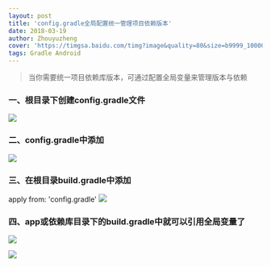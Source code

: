 ```yaml
---
layout: post
title: 'config.gradle全局配置统一管理项目依赖版本'
date: 2018-03-19
author: Zhouyuzheng
cover: 'https://timgsa.baidu.com/timg?image&quality=80&size=b9999_10000&sec=1521447977484&di=44a4719f236f207d3db2f1965a84f51f&imgtype=0&src=http%3A%2F%2Fa1.jikexueyuan.com%2Fhome%2F201512%2F31%2Fe075%2F5684922dae731.jpg'
tags: Gradle Android
---
```


> 当你需要统一项目依赖库版本，可通过配置全局变量来管理版本与依赖

### 一、根目录下创建config.gradle文件
![](https://upload-images.jianshu.io/upload_images/3903245-d3338b9c1adf1a22.png?imageMogr2/auto-orient/strip%7CimageView2/2/w/1240)

### 二、config.gradle中添加
![](https://upload-images.jianshu.io/upload_images/3903245-3fd2e211e00307a6.png?imageMogr2/auto-orient/strip%7CimageView2/2/w/1240)

### 三、在根目录build.gradle中添加
apply from: 'config.gradle'
![](https://upload-images.jianshu.io/upload_images/3903245-251a5b52c18f9c79.png?imageMogr2/auto-orient/strip%7CimageView2/2/w/1240)

### 四、app或依赖库目录下的build.gradle中就可以引用全局变量了
![](https://upload-images.jianshu.io/upload_images/3903245-4154c59c17fdf765.png?imageMogr2/auto-orient/strip%7CimageView2/2/w/1240)

![](https://upload-images.jianshu.io/upload_images/3903245-5e5c4b08955ffd40.png?imageMogr2/auto-orient/strip%7CimageView2/2/w/1240)
